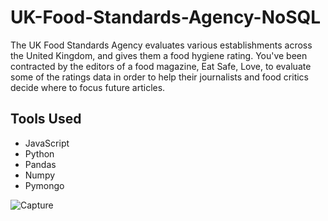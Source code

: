 # UK-Food-Standards-Agency-NoSQL
The UK Food Standards Agency evaluates various establishments across the United Kingdom, and gives them a food hygiene rating. You've been contracted by the editors of a food magazine, Eat Safe, Love, to evaluate some of the ratings data in order to help their journalists and food critics decide where to focus future articles.
## Tools Used
- JavaScript
- Python
- Pandas
- Numpy
- Pymongo 



![Capture](https://user-images.githubusercontent.com/24644072/222936104-5c60be15-6ea1-441a-a3ca-dae0bc8bdba4.PNG)


